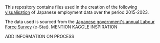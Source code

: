 This repository contains files used in the creation of the following [visualisation](https://public.tableau.com/views/japan_employment/Japanemploymentdata2015-2023?:language=en-GB&publish=yes&:sid=&:display_count=n&:origin=viz_share_link&:device=desktop) of Japanese employment data over the period 2015-2023. 

The data used is sourced from the [Japanese government's annual Labour Force Survey](https://www.e-stat.go.jp/en/stat-search/files?page=1&layout=datalist&toukei=00200531&tstat=000000110001&cycle=7&tclass1=000001040276&tclass2=000001040283&tclass3=000001040284&cycle_facet=tclass1%3Atclass2%3Acycle&tclass4val=0&metadata=1&data=1) (e-Stat).
MENTION KAGGLE INSPIRATION

ADD INFORMATION ON PROCESS
